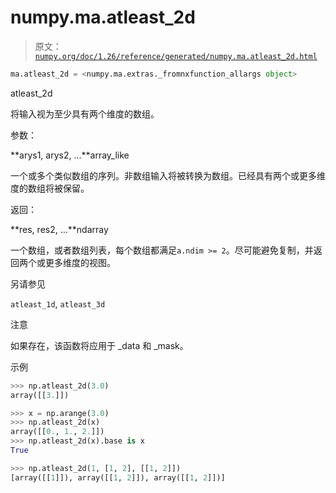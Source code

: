 # numpy.ma.atleast_2d

> 原文：[`numpy.org/doc/1.26/reference/generated/numpy.ma.atleast_2d.html`](https://numpy.org/doc/1.26/reference/generated/numpy.ma.atleast_2d.html)

```py
ma.atleast_2d = <numpy.ma.extras._fromnxfunction_allargs object>
```

atleast_2d

将输入视为至少具有两个维度的数组。

参数：

**arys1, arys2, …**array_like

一个或多个类似数组的序列。非数组输入将被转换为数组。已经具有两个或更多维度的数组将被保留。

返回：

**res, res2, …**ndarray

一个数组，或者数组列表，每个数组都满足`a.ndim >= 2`。尽可能避免复制，并返回两个或更多维度的视图。

另请参见

`atleast_1d`, `atleast_3d`

注意

如果存在，该函数将应用于 _data 和 _mask。

示例

```py
>>> np.atleast_2d(3.0)
array([[3.]]) 
```

```py
>>> x = np.arange(3.0)
>>> np.atleast_2d(x)
array([[0., 1., 2.]])
>>> np.atleast_2d(x).base is x
True 
```

```py
>>> np.atleast_2d(1, [1, 2], [[1, 2]])
[array([[1]]), array([[1, 2]]), array([[1, 2]])] 
```
